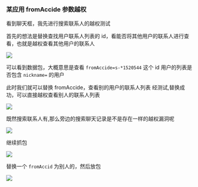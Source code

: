 ### 某应用 fromAccide 参数越权

看到聊天框，我先进行搜索联系人的越权测试

首先的想法是替换查找用户联系人列表的 id，看能否将其他用户的联系人进行查看，也就是越权查看其他用户的联系人

![](https://pic1.imgdb.cn/item/68ae1eea58cb8da5c853280d.png)

可以看到数据包，大概意思是查看 `fromAccide=s-*1520544` 这个 id 用户的列表是否包含 `nickname=` 的用户

此时我们就可以替换 fromAccide，查看别的用户的联系人列表 经测试,替换成功，可以直接越权查看别人的联系人列表

![](https://pic1.imgdb.cn/item/68ae1f1658cb8da5c8532810.png)

既然搜索联系人有,那么旁边的搜索聊天记录是不是存在一样的越权漏洞呢

![](https://pic1.imgdb.cn/item/68ae1f9358cb8da5c853281b.png)

继续抓包

![](https://pic1.imgdb.cn/item/68ae1fa858cb8da5c8532820.png)

替换一个 `fromAccid` 为别人的，然后放包

![](https://pic1.imgdb.cn/item/68ae1fb858cb8da5c8532825.png)